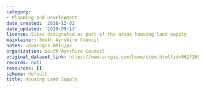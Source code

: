 ```yaml
---
category:
- Planning and Development
date_created: '2016-12-02'
date_updated: '2019-09-13'
license: Sites designated as part of the areas housing land supply
maintainer: South Ayrshire Council
notes: <p>arcgis API</p>
organization: South Ayrshire Council
original_dataset_link: https://www.arcgis.com/home/item.html?id=962f268ed1be4be386e442fbaa6f0de4
records: null
resources: []
schema: default
title: Housing Land Supply
---
```

